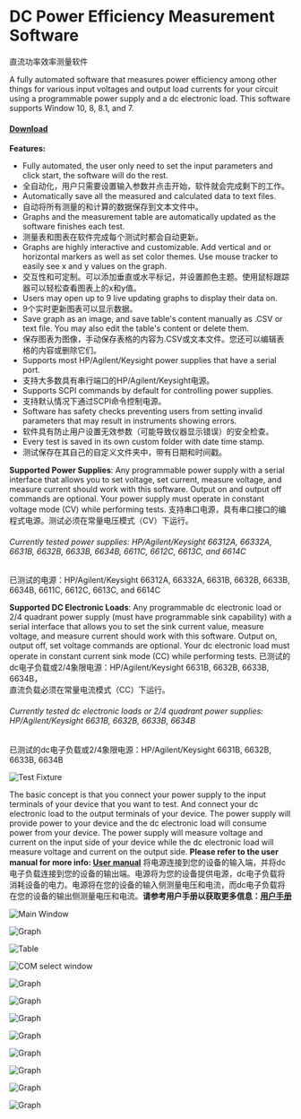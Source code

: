 # DC Power Efficiency Measurement Software
直流功率效率测量软件

 A fully automated software that measures power efficiency among other things for various input voltages and output load currents for your circuit using a programmable power supply and a dc electronic load. This software supports Window 10, 8, 8.1, and 7.
#### [Download](https://github.com/Niravk1997/DC-Power-Efficiency-Measurement-Software/releases)
**Features:**

- Fully automated, the user only need to set the input parameters and click start, the software will do the rest.
- 全自动化，用户只需要设置输入参数并点击开始，软件就会完成剩下的工作。
- Automatically save all the measured and calculated data to text files.
- 自动将所有测量的和计算的数据保存到文本文件中。
- Graphs and the measurement table are automatically updated as the software finishes each test.
- 测量表和图表在软件完成每个测试时都会自动更新。
- Graphs are highly interactive and customizable. Add vertical and or horizontal markers as well as set color themes. Use mouse tracker to easily see x and y values on the graph.
- 交互性和可定制。可以添加垂直或水平标记，并设置颜色主题。使用鼠标跟踪器可以轻松查看图表上的x和y值。
- Users may open up to 9 live updating graphs to display their data on.
- 9个实时更新图表可以显示数据。
- Save graph as an image, and save table's content manually as .CSV or text file. You may also edit the table's content or delete them.
- 保存图表为图像，手动保存表格的内容为.CSV或文本文件。您还可以编辑表格的内容或删除它们。
- Supports most HP/Agilent/Keysight power supplies that have a serial port.
- 支持大多数具有串行端口的HP/Agilent/Keysight电源。
- Supports SCPI commands by default for controlling power supplies.
- 支持默认情况下通过SCPI命令控制电源。
- Software has safety checks preventing users from setting invalid parameters that may result in instruments showing errors.
- 软件具有防止用户设置无效参数（可能导致仪器显示错误）的安全检查。
- Every test is saved in its own custom folder with date time stamp.
- 测试保存在其自己的自定义文件夹中，带有日期和时间戳。

**Supported Power Supplies**: Any programmable power supply with a serial interface that allows you to set voltage, set current, measure voltage, and     measure current should work with this software. Output on and output off commands are optional. Your power supply must operate in constant voltage mode (CV) while performing tests.
支持串口电源，具有串口接口的编程式电源。测试必须在常量电压模式（CV）下运行。

###### Currently tested power supplies: HP/Agilent/Keysight 66312A, 66332A, 6631B, 6632B, 6633B, 6634B, 6611C, 6612C, 6613C, and 6614C
已测试的电源：HP/Agilent/Keysight 66312A, 66332A, 6631B, 6632B, 6633B, 6634B, 6611C, 6612C, 6613C, and 6614C

**Supported DC Electronic Loads**: Any programmable dc electronic load or 2/4 quadrant power supply (must have programmable sink capability) with a serial interface that allows you to set the sink current value, measure voltage, and measure current should work with this software. Output on, output off, set voltage commands are optional. Your dc electronic load must operate in constant current sink mode (CC) while performing tests.
已测试的dc电子负载或2/4象限电源：HP/Agilent/Keysight 6631B, 6632B, 6633B, 6634B，<br>直流负载必须在常量电流模式（CC）下运行。</br>
###### Currently tested dc electronic loads or 2/4 quadrant power supplies: HP/Agilent/Keysight 6631B, 6632B, 6633B, 6634B
已测试的dc电子负载或2/4象限电源：HP/Agilent/Keysight 6631B, 6632B, 6633B, 6634B

![Test Fixture](https://github.com/Niravk1997/DC-Power-Efficiency-Measurement-Software/blob/main/Pictures/Test_Fixture.PNG)

The basic concept is that you connect your power supply to the input terminals of your device that you want to test. And connect your dc electronic load to the output terminals of your device. The power supply will provide power to your device and the dc electronic load will consume power from your device. The power supply will measure voltage and current on the input side of your device while the dc electronic load will measure voltage and current on the output side. **Please refer to the user manual for more info: 
[User manual](https://github.com/Niravk1997/DC-Power-Efficiency-Measurement-Software/blob/main/User%20Manual.pdf)**
将电源连接到您的设备的输入端，并将dc电子负载连接到您的设备的输出端。电源将为您的设备提供电源，dc电子负载将消耗设备的电力。电源将在您的设备的输入侧测量电压和电流，而dc电子负载将在您的设备的输出侧测量电压和电流。**请参考用户手册以获取更多信息：[用户手册](https://github.com/Niravk1997/DC-Power-Efficiency-Measurement-Software/blob/main/User%20Manual.pdf)**

![Main Window](https://github.com/Niravk1997/DC-Power-Efficiency-Measurement-Software/blob/main/Pictures/Picture_1.PNG)

![Graph](https://github.com/Niravk1997/DC-Power-Efficiency-Measurement-Software/blob/main/Pictures/Picture_3.PNG)

![Table](https://github.com/Niravk1997/DC-Power-Efficiency-Measurement-Software/blob/main/Pictures/Picture_2.PNG)

![COM select window](https://github.com/Niravk1997/DC-Power-Efficiency-Measurement-Software/blob/main/Pictures/COM%20Port%20Window.PNG)

![Graph](https://github.com/Niravk1997/DC-Power-Efficiency-Measurement-Software/blob/main/Pictures/Picture_4.PNG)

![Graph](https://github.com/Niravk1997/DC-Power-Efficiency-Measurement-Software/blob/main/Pictures/Picture_5.PNG)

![Graph](https://github.com/Niravk1997/DC-Power-Efficiency-Measurement-Software/blob/main/Pictures/Picture_6.PNG)

![Graph](https://github.com/Niravk1997/DC-Power-Efficiency-Measurement-Software/blob/main/Pictures/Picture_7.PNG)

![Graph](https://github.com/Niravk1997/DC-Power-Efficiency-Measurement-Software/blob/main/Pictures/Picture_8.PNG)

![Graph](https://github.com/Niravk1997/DC-Power-Efficiency-Measurement-Software/blob/main/Pictures/Picture_9.PNG)

![Graph](https://github.com/Niravk1997/DC-Power-Efficiency-Measurement-Software/blob/main/Pictures/Picture_10.PNG)

![Graph](https://github.com/Niravk1997/DC-Power-Efficiency-Measurement-Software/blob/main/Pictures/Picture_11.PNG)

